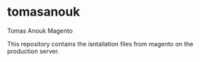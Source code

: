 tomasanouk
==========

Tomas Anouk Magento


This repository contains the isntallation files from magento on the production server.
